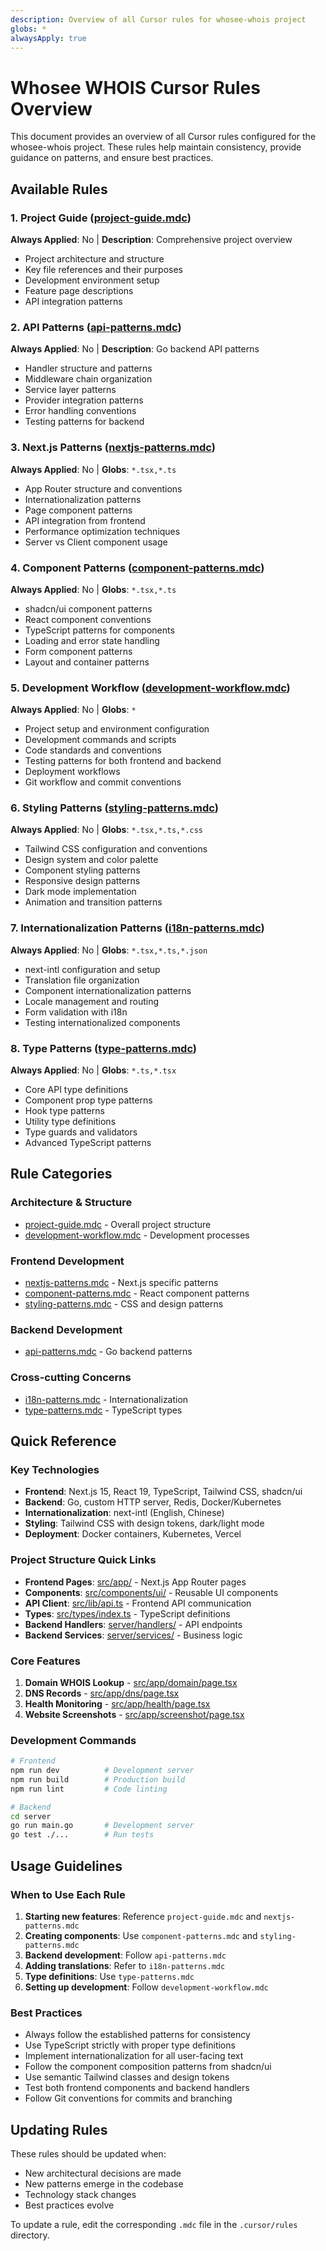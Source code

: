 ```yaml
---
description: Overview of all Cursor rules for whosee-whois project
globs: *
alwaysApply: true
---
```


# Whosee WHOIS Cursor Rules Overview

This document provides an overview of all Cursor rules configured for the whosee-whois project. These rules help maintain consistency, provide guidance on patterns, and ensure best practices.

## Available Rules

### 1. Project Guide ([project-guide.mdc](mdc:.cursor/rules/project-guide.mdc))
**Always Applied**: No | **Description**: Comprehensive project overview
- Project architecture and structure
- Key file references and their purposes
- Development environment setup
- Feature page descriptions
- API integration patterns

### 2. API Patterns ([api-patterns.mdc](mdc:.cursor/rules/api-patterns.mdc))
**Always Applied**: No | **Description**: Go backend API patterns
- Handler structure and patterns
- Middleware chain organization
- Service layer patterns
- Provider integration patterns
- Error handling conventions
- Testing patterns for backend

### 3. Next.js Patterns ([nextjs-patterns.mdc](mdc:.cursor/rules/nextjs-patterns.mdc))
**Always Applied**: No | **Globs**: `*.tsx,*.ts`
- App Router structure and conventions
- Internationalization patterns
- Page component patterns
- API integration from frontend
- Performance optimization techniques
- Server vs Client component usage

### 4. Component Patterns ([component-patterns.mdc](mdc:.cursor/rules/component-patterns.mdc))
**Always Applied**: No | **Globs**: `*.tsx,*.ts`
- shadcn/ui component patterns
- React component conventions
- TypeScript patterns for components
- Loading and error state handling
- Form component patterns
- Layout and container patterns

### 5. Development Workflow ([development-workflow.mdc](mdc:.cursor/rules/development-workflow.mdc))
**Always Applied**: No | **Globs**: `*`
- Project setup and environment configuration
- Development commands and scripts
- Code standards and conventions
- Testing patterns for both frontend and backend
- Deployment workflows
- Git workflow and commit conventions

### 6. Styling Patterns ([styling-patterns.mdc](mdc:.cursor/rules/styling-patterns.mdc))
**Always Applied**: No | **Globs**: `*.tsx,*.ts,*.css`
- Tailwind CSS configuration and conventions
- Design system and color palette
- Component styling patterns
- Responsive design patterns
- Dark mode implementation
- Animation and transition patterns

### 7. Internationalization Patterns ([i18n-patterns.mdc](mdc:.cursor/rules/i18n-patterns.mdc))
**Always Applied**: No | **Globs**: `*.tsx,*.ts,*.json`
- next-intl configuration and setup
- Translation file organization
- Component internationalization patterns
- Locale management and routing
- Form validation with i18n
- Testing internationalized components

### 8. Type Patterns ([type-patterns.mdc](mdc:.cursor/rules/type-patterns.mdc))
**Always Applied**: No | **Globs**: `*.ts,*.tsx`
- Core API type definitions
- Component prop type patterns
- Hook type patterns
- Utility type definitions
- Type guards and validators
- Advanced TypeScript patterns

## Rule Categories

### Architecture & Structure
- [project-guide.mdc](mdc:.cursor/rules/project-guide.mdc) - Overall project structure
- [development-workflow.mdc](mdc:.cursor/rules/development-workflow.mdc) - Development processes

### Frontend Development
- [nextjs-patterns.mdc](mdc:.cursor/rules/nextjs-patterns.mdc) - Next.js specific patterns
- [component-patterns.mdc](mdc:.cursor/rules/component-patterns.mdc) - React component patterns
- [styling-patterns.mdc](mdc:.cursor/rules/styling-patterns.mdc) - CSS and design patterns

### Backend Development
- [api-patterns.mdc](mdc:.cursor/rules/api-patterns.mdc) - Go backend patterns

### Cross-cutting Concerns
- [i18n-patterns.mdc](mdc:.cursor/rules/i18n-patterns.mdc) - Internationalization
- [type-patterns.mdc](mdc:.cursor/rules/type-patterns.mdc) - TypeScript types

## Quick Reference

### Key Technologies
- **Frontend**: Next.js 15, React 19, TypeScript, Tailwind CSS, shadcn/ui
- **Backend**: Go, custom HTTP server, Redis, Docker/Kubernetes
- **Internationalization**: next-intl (English, Chinese)
- **Styling**: Tailwind CSS with design tokens, dark/light mode
- **Deployment**: Docker containers, Kubernetes, Vercel

### Project Structure Quick Links
- **Frontend Pages**: [src/app/](mdc:src/app) - Next.js App Router pages
- **Components**: [src/components/ui/](mdc:src/components/ui) - Reusable UI components
- **API Client**: [src/lib/api.ts](mdc:src/lib/api.ts) - Frontend API communication
- **Types**: [src/types/index.ts](mdc:src/types/index.ts) - TypeScript definitions
- **Backend Handlers**: [server/handlers/](mdc:server/handlers) - API endpoints
- **Backend Services**: [server/services/](mdc:server/services) - Business logic

### Core Features
1. **Domain WHOIS Lookup** - [src/app/domain/page.tsx](mdc:src/app/domain/page.tsx)
2. **DNS Records** - [src/app/dns/page.tsx](mdc:src/app/dns/page.tsx)
3. **Health Monitoring** - [src/app/health/page.tsx](mdc:src/app/health/page.tsx)
4. **Website Screenshots** - [src/app/screenshot/page.tsx](mdc:src/app/screenshot/page.tsx)

### Development Commands
```bash
# Frontend
npm run dev          # Development server
npm run build        # Production build
npm run lint         # Code linting

# Backend
cd server
go run main.go       # Development server
go test ./...        # Run tests
```

## Usage Guidelines

### When to Use Each Rule
1. **Starting new features**: Reference `project-guide.mdc` and `nextjs-patterns.mdc`
2. **Creating components**: Use `component-patterns.mdc` and `styling-patterns.mdc`
3. **Backend development**: Follow `api-patterns.mdc`
4. **Adding translations**: Refer to `i18n-patterns.mdc`
5. **Type definitions**: Use `type-patterns.mdc`
6. **Setting up development**: Follow `development-workflow.mdc`

### Best Practices
- Always follow the established patterns for consistency
- Use TypeScript strictly with proper type definitions
- Implement internationalization for all user-facing text
- Follow the component composition patterns from shadcn/ui
- Use semantic Tailwind classes and design tokens
- Test both frontend components and backend handlers
- Follow Git conventions for commits and branching

## Updating Rules

These rules should be updated when:
- New architectural decisions are made
- New patterns emerge in the codebase
- Technology stack changes
- Best practices evolve

To update a rule, edit the corresponding `.mdc` file in the `.cursor/rules` directory.
